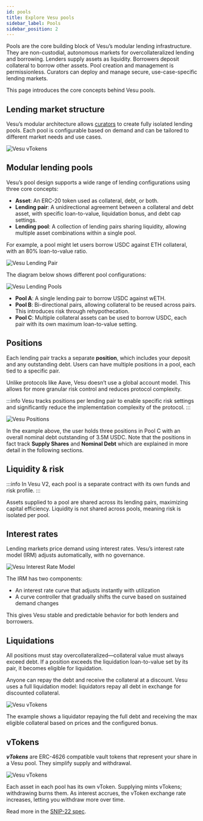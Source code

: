 ```yaml
---
id: pools
title: Explore Vesu pools
sidebar_label: Pools
sidebar_position: 2
---
```


Pools are the core building block of Vesu’s modular lending infrastructure. They are non-custodial, autonomous markets for overcollateralized lending and borrowing. Lenders supply assets as liquidity. Borrowers deposit collateral to borrow other assets. Pool creation and management is permissionless. Curators can deploy and manage secure, use-case-specific lending markets.

This page introduces the core concepts behind Vesu pools.

## Lending market structure

Vesu’s modular architecture allows [curators](/docs/explore/curators.md) to create fully isolated lending pools. Each pool is configurable based on demand and can be tailored to different market needs and use cases.

![Vesu vTokens](./images/markets.png)

## Modular lending pools

Vesu’s pool design supports a wide range of lending configurations using three core concepts:

- **Asset**: An ERC-20 token used as collateral, debt, or both.
- **Lending pair**: A unidirectional agreement between a collateral and debt asset, with specific loan-to-value, liquidation bonus, and debt cap settings.
- **Lending pool**: A collection of lending pairs sharing liquidity, allowing multiple asset combinations within a single pool.

For example, a pool might let users borrow USDC against ETH collateral, with an 80% loan-to-value ratio.

![Vesu Lending Pair](./images/lending-pair.png)

The diagram below shows different pool configurations:

![Vesu Lending Pools](./images/lending-pool.png)

- **Pool A**: A single lending pair to borrow USDC against wETH.
- **Pool B**: Bi-directional pairs, allowing collateral to be reused across pairs. This introduces risk through rehypothecation.
- **Pool C**: Multiple collateral assets can be used to borrow USDC, each pair with its own maximum loan-to-value setting.

## Positions

Each lending pair tracks a separate __position__, which includes your deposit and any outstanding debt. Users can have multiple positions in a pool, each tied to a specific pair.

Unlike protocols like Aave, Vesu doesn’t use a global account model. This allows for more granular risk control and reduces protocol complexity.

:::info
Vesu tracks positions per lending pair to enable specific risk settings and significantly reduce the implementation complexity of the protocol.
:::

![Vesu Positions](./images/positions.png)

In the example above, the user holds three positions in Pool C with an overall nominal debt outstanding of 3.5M USDC. Note that the positions in fact track **Supply Shares** and **Nominal Debt** which are explained in more detail in the following sections.

## Liquidity & risk

:::info
In Vesu V2, each pool is a separate contract with its own funds and risk profile.
:::

Assets supplied to a pool are shared across its lending pairs, maximizing capital efficiency. Liquidity is not shared across pools, meaning risk is isolated per pool.

## Interest rates

Lending markets price demand using interest rates. Vesu’s interest rate model (IRM) adjusts automatically, with no governance.

![Vesu Interest Rate Model](./images/adaptive-irm.png)

The IRM has two components:
- An interest rate curve that adjusts instantly with utilization
- A curve controller that gradually shifts the curve based on sustained demand changes

This gives Vesu stable and predictable behavior for both lenders and borrowers.

## Liquidations

All positions must stay overcollateralized—collateral value must always exceed debt. If a position exceeds the liquidation loan-to-value set by its pair, it becomes eligible for liquidation.

Anyone can repay the debt and receive the collateral at a discount. Vesu uses a full liquidation model: liquidators repay all debt in exchange for discounted collateral.

![Vesu vTokens](./images/liquidation.png)

The example shows a liquidator repaying the full debt and receiving the max eligible collateral based on prices and the configured bonus.

## vTokens

___vTokens___ are ERC-4626 compatible vault tokens that represent your share in a Vesu pool. They simplify supply and withdrawal.

![Vesu vTokens](./images/vToken.png)

Each asset in each pool has its own vToken. Supplying mints vTokens; withdrawing burns them. As interest accrues, the vToken exchange rate increases, letting you withdraw more over time.

Read more in the [SNIP-22 spec](https://github.com/starknet-io/SNIPs/blob/main/SNIPS/snip-22.md).
